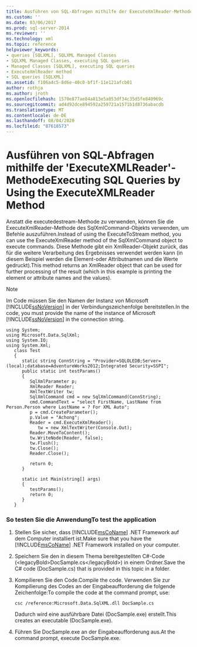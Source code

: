 ```yaml
---
title: Ausführen von SQL-Abfragen mithilfe der ExecuteXmlReader-Methode | Microsoft-Dokumentation
ms.custom: ''
ms.date: 03/06/2017
ms.prod: sql-server-2014
ms.reviewer: ''
ms.technology: xml
ms.topic: reference
helpviewer_keywords:
- queries [SQLXML], SQLXML Managed Classes
- SQLXML Managed Classes, executing SQL queries
- Managed Classes [SQLXML], executing SQL queries
- ExecuteXmlReader method
- SQL queries [SQLXML]
ms.assetid: f106a4c5-8d6e-40c0-bf1f-11e121afcb01
author: rothja
ms.author: jroth
ms.openlocfilehash: 1570e877ae84a813e5a053df34c35d5fe840969c
ms.sourcegitcommit: ad4d92dce894592a259721a1571b1d8736abacdb
ms.translationtype: MT
ms.contentlocale: de-DE
ms.lasthandoff: 08/04/2020
ms.locfileid: "87618573"
---
```

# <a name="executing-sql-queries-by-using-the-executexmlreader-method"></a><span data-ttu-id="9de00-102">Ausführen von SQL-Abfragen mithilfe der 'ExecuteXMLReader'-Methode</span><span class="sxs-lookup"><span data-stu-id="9de00-102">Executing SQL Queries by Using the ExecuteXMLReader Method</span></span>
  <span data-ttu-id="9de00-103">Anstatt die executedestream-Methode zu verwenden, können Sie die ExecuteXmlReader-Methode des SqlXmlCommand-Objekts verwenden, um Befehle auszuführen.</span><span class="sxs-lookup"><span data-stu-id="9de00-103">Instead of using the ExecuteToStream method, you can use the ExecuteXmlReader method of the SqlXmlCommand object to execute commands.</span></span> <span data-ttu-id="9de00-104">Diese Methode gibt ein XmlReader-Objekt zurück, das für die weitere Verarbeitung des Ergebnisses verwendet werden kann (in diesem Beispiel werden die Element-oder Attributnamen und die Werte gedruckt).</span><span class="sxs-lookup"><span data-stu-id="9de00-104">This method returns an XmlReader object that can be used for further processing of the result (which in this example is printing the element or attribute names and the values).</span></span>  
  
> [!NOTE]  
>  <span data-ttu-id="9de00-105">Im Code müssen Sie den Namen der Instanz von Microsoft [!INCLUDE[ssNoVersion](../../../includes/ssnoversion-md.md)] in der Verbindungszeichenfolge bereitstellen.</span><span class="sxs-lookup"><span data-stu-id="9de00-105">In the code, you must provide the name of the instance of Microsoft [!INCLUDE[ssNoVersion](../../../includes/ssnoversion-md.md)] in the connection string.</span></span>  
  
```  
using System;  
using Microsoft.Data.SqlXml;  
using System.IO;  
using System.Xml;  
   class Test  
   {  
      static string ConnString = "Provider=SQLOLEDB;Server=(local);database=AdventureWorks2012;Integrated Security=SSPI";  
      public static int testParams()  
      {  
         SqlXmlParameter p;  
         XmlReader Reader;  
         XmlTextWriter tw;  
         SqlXmlCommand cmd = new SqlXmlCommand(ConnString);  
         cmd.CommandText = "select FirstName, LastName from Person.Person where LastName = ? For XML Auto";  
         p = cmd.CreateParameter();  
         p.Value = "Achong";  
         Reader = cmd.ExecuteXmlReader();  
            tw = new XmlTextWriter(Console.Out);  
         Reader.MoveToContent();  
         tw.WriteNode(Reader, false);  
         tw.Flush();  
         tw.Close();  
         Reader.Close();  
  
         return 0;  
      }  
  
      static int Main(string[] args)  
      {  
         testParams();  
         return 0;  
      }  
   }  
```  
  
### <a name="to-test-the-application"></a><span data-ttu-id="9de00-106">So testen Sie die Anwendung</span><span class="sxs-lookup"><span data-stu-id="9de00-106">To test the application</span></span>  
  
1.  <span data-ttu-id="9de00-107">Stellen Sie sicher, dass [!INCLUDE[msCoName](../../../includes/msconame-md.md)] .NET Framework auf dem Computer installiert ist.</span><span class="sxs-lookup"><span data-stu-id="9de00-107">Make sure that you have the [!INCLUDE[msCoName](../../../includes/msconame-md.md)] .NET Framework installed on your computer.</span></span>  
  
2.  <span data-ttu-id="9de00-108">Speichern Sie den in diesem Thema bereitgestellten C#-Code (&lt;legacyBold&gt;DocSample.cs&lt;/legacyBold&gt;) in einem Ordner.</span><span class="sxs-lookup"><span data-stu-id="9de00-108">Save the C# code (DocSample.cs) that is provided in this topic in a folder.</span></span>  
  
3.  <span data-ttu-id="9de00-109">Kompilieren Sie den Code.</span><span class="sxs-lookup"><span data-stu-id="9de00-109">Compile the code.</span></span> <span data-ttu-id="9de00-110">Verwenden Sie zur Kompilierung des Codes an der Eingabeaufforderung die folgende Zeichenfolge:</span><span class="sxs-lookup"><span data-stu-id="9de00-110">To compile the code at the command prompt, use:</span></span>  
  
    ```  
    csc /reference:Microsoft.Data.SqlXML.dll DocSample.cs  
    ```  
  
     <span data-ttu-id="9de00-111">Dadurch wird eine ausführbare Datei (DocSample.exe) erstellt.</span><span class="sxs-lookup"><span data-stu-id="9de00-111">This creates an executable (DocSample.exe).</span></span>  
  
4.  <span data-ttu-id="9de00-112">Führen Sie DocSample.exe an der Eingabeaufforderung aus.</span><span class="sxs-lookup"><span data-stu-id="9de00-112">At the command prompt, execute DocSample.exe.</span></span>  
  
  
